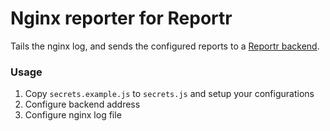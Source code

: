 # Nginx reporter for Reportr
Tails the nginx log, and sends the configured reports to a
[Reportr backend](http://www.reportr.io). 


### Usage

1. Copy `secrets.example.js` to `secrets.js` and setup your configurations 
1. Configure backend address
1. Configure nginx log file

